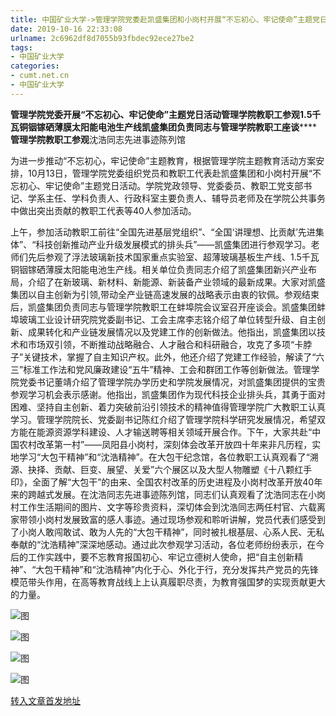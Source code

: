 ```yaml
---
title: 中国矿业大学->管理学院党委赴凯盛集团和小岗村开展“不忘初心、牢记使命”主题党日活动 | cumt.net.cn
date: 2019-10-16 22:33:08
urlname: 2c6962df8d7055b93fbdec92ece27be2
tags: 
- 中国矿业大学
categories:
- cumt.net.cn
- 中国矿业大学
---
```

**管理学院党委开展“不忘初心、牢记使命”主题党日活动********管理学院教职工参观1.5千瓦铜铟镓硒薄膜太阳能电池生产线********凯盛集团负责同志与管理学院教职工座谈********管理学院教职工参观**沈浩同志先进事迹陈列馆

为进一步推动“不忘初心，牢记使命”主题教育，根据管理学院主题教育活动方案安排，10月13日，管理学院党委组织党员和教职工代表赴凯盛集团和小岗村开展“不忘初心、牢记使命”主题党日活动。学院党政领导、党委委员、教职工党支部书记、学系主任、学科负责人、行政科室主要负责人、辅导员老师及在学院公共事务中做出突出贡献的教职工代表等40人参加活动。

上午，参加活动教职工前往“全国先进基层党组织”、“全国‘讲理想、比贡献’先进集体”、“科技创新推动产业升级发展模式的排头兵”——凯盛集团进行参观学习。老师们先后参观了浮法玻璃新技术国家重点实验室、超薄玻璃基板生产线、1.5千瓦铜铟镓硒薄膜太阳能电池生产线。相关单位负责同志介绍了凯盛集团新兴产业布局，介绍了在新玻璃、新材料、新能源、新装备产业领域的最新成果。大家对凯盛集团以自主创新为引领,带动全产业链高速发展的战略表示由衷的钦佩。参观结束后，凯盛集团负责同志与管理学院教职工在蚌埠院会议室召开座谈会。凯盛集团蚌埠玻璃工业设计研究院党委副书记、工会主席李志铭介绍了单位转型升级、自主创新、成果转化和产业链发展情况以及党建工作的创新做法。他指出，凯盛集团以技术和市场双引领，不断推动战略融合、人才融合和科研融合，攻克了多项“卡脖子”关键技术，掌握了自主知识产权。此外，他还介绍了党建工作经验，解读了“六三”标准工作法和党风廉政建设“五牛”精神、工会和群团工作等创新做法。管理学院党委书记董靖介绍了管理学院办学历史和学院发展情况，对凯盛集团提供的宝贵参观学习机会表示感谢。他指出，凯盛集团作为现代科技企业排头兵，其勇于面对困难、坚持自主创新、着力突破前沿引领技术的精神值得管理学院广大教职工认真学习。管理学院院长、党委副书记陈红介绍了管理学院科学研究发展情况，希望双方能在能源资源学科建设、人才输送聘等相关领域开展合作。下午，大家共赴“中国农村改革第一村”——凤阳县小岗村，深刻体会改革开放四十年来非凡历程，实地学习“大包干精神”和“沈浩精神”。在大包干纪念馆，各位教职工认真观看了“溯源、抉择、贡献、巨变、展望、关爱”六个展区以及大型人物雕塑《十八颗红手印》，全面了解“大包干”的由来、全国农村改革的历史进程及小岗村改革开放40年来的跨越式发展。在沈浩同志先进事迹陈列馆，同志们认真观看了沈浩同志在小岗村工作生活期间的图片、文字等珍贵资料，深切体会到沈浩同志两任村官、六载离家带领小岗村发展致富的感人事迹。通过现场参观和聆听讲解，党员代表们感受到了小岗人敢闯敢试、敢为人先的“大包干精神”，同时被扎根基层、心系人民、无私奉献的“沈浩精神”深深地感动。通过此次参观学习活动，各位老师纷纷表示，在今后的工作实践中，要不忘教育报国初心、牢记立德树人使命，把“自主创新精神”、“大包干精神”和“沈浩精神”内化于心、外化于行，充分发挥共产党员的先锋模范带头作用，在高等教育战线上上认真履职尽责，为教育强国梦的实现贡献更大的力量。

![图](http://xwzx.cumt.edu.cn/_upload/article/images/b8/5d/813e4e0f4d9f924d1cf1be2e6e96/00a584a4-0307-4348-a914-c6f704193331.jpg)

![图](http://xwzx.cumt.edu.cn/_upload/article/images/b8/5d/813e4e0f4d9f924d1cf1be2e6e96/96096fa6-b2dc-4a8d-8bff-d5e746b5b660.jpg)

![图](http://xwzx.cumt.edu.cn/_upload/article/images/b8/5d/813e4e0f4d9f924d1cf1be2e6e96/15a1c768-fbe8-4fe0-8655-4e0e60d6eb4b.jpg)

![图](http://xwzx.cumt.edu.cn/_upload/article/images/b8/5d/813e4e0f4d9f924d1cf1be2e6e96/a86e9fa3-448c-4a6a-8e53-0142dd2f065b.jpg)

[转入文章首发地址](http://xwzx.cumt.edu.cn/51/d3/c523a545235/page.htm)